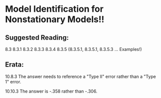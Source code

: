 # Model Identification for Nonstationary Models!!  

## Suggested Reading:  

8.3
8.3.1
8.3.2
8.3.3
8.3.4
8.3.5 (8.3.5.1, 8.3.5.1, 8.3.5.3 ... Examples!)


## Erata:
10.8.3	The answer needs to reference a "Type II" error rather than a "Type 1" error.  
	
10.10.3	The answer is -.358 rather than -.306.  
